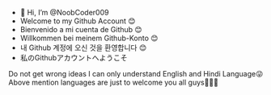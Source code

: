- 👋 Hi, I’m @NoobCoder009
- Welcome to my Github Account 😊
- Bienvenido a mi cuenta de Github 😊
- Willkommen bei meinem Github-Konto 😊
- 내 Github 계정에 오신 것을 환영합니다 😊
- 私のGithubアカウントへようこそ

































Do not get wrong ideas I can only understand English and Hindi Language😜 
Above mention languages are just to welcome you all guys🥰🙆‍♂️

